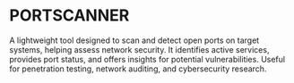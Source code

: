 # PORTSCANNER
A lightweight tool designed to scan and detect open ports on target systems, helping assess network security. It identifies active services, provides port status, and offers insights for potential vulnerabilities. Useful for penetration testing, network auditing, and cybersecurity research.
